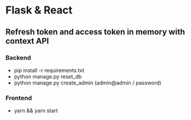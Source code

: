 # Flask & React

## Refresh token and access token in memory with context API

### Backend 

* pip install -r requirements.txt
* python manage.py reset_db
* python manage.py create_admin (admin@admin / password)

### Frontend

* yarn && yarn start
